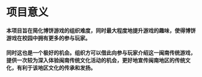 # 项目意义

#### 本项目旨在简化博饼游戏的组织难度，同时最大程度地提升游戏的趣味，使得博饼游戏在校园中拥有更多的参与玩家。
#### 同时这也是一个极好的机会。组织方可以借此向参与玩家介绍这一闽南传统游戏，提供一次较为深入体验闽南传统文化活动的机会，更好地宣传闽南地区的传统文化，有利于该地区文化的传承和发扬。